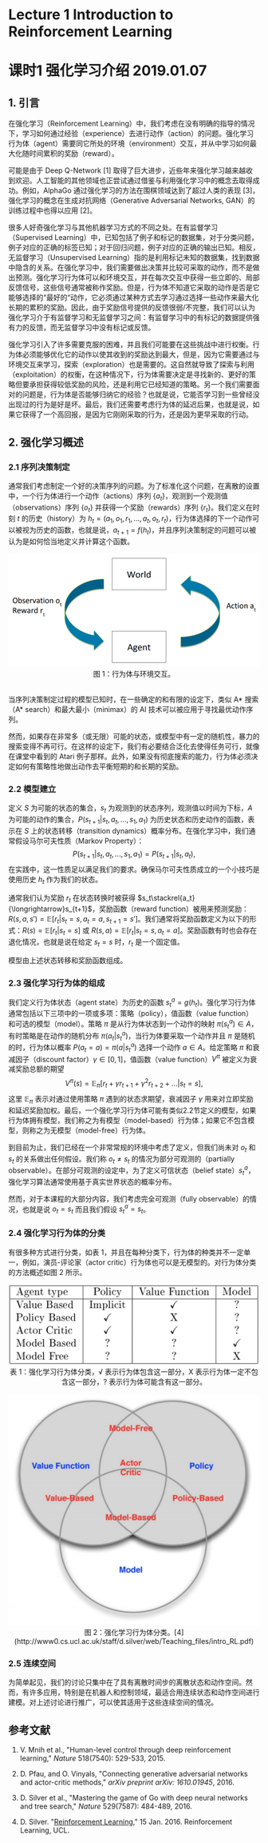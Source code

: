 # Lecture 1 Introduction to Reinforcement Learning

# 课时1 强化学习介绍 2019.01.07

## 1. 引言

在强化学习（Reinforcement Learning）中，我们考虑在没有明确的指导的情况下，学习如何通过经验（experience）去进行动作（action）的问题。强化学习行为体（agent）需要同它所处的环境（environment）交互，并从中学习如何最大化随时间累积的奖励（reward）。

可能是由于 Deep Q-Network [1] 取得了巨大进步，近些年来强化学习越来越收到欢迎。人工智能的其他领域也正尝试通过借鉴与利用强化学习中的概念去取得成功。例如，AlphaGo 通过强化学习的方法在围棋领域达到了超过人类的表现 [3]，强化学习的概念在生成对抗网络（Generative Adversarial Networks, GAN）的训练过程中也得以应用 [2]。

很多人好奇强化学习与其他机器学习方式的不同之处。在有监督学习（Supervised Learning）中，已知包括了例子和标记的数据集，对于分类问题，例子对应的正确的标签已知；对于回归问题，例子对应的正确的输出已知。相反，无监督学习（Unsupervised Learning）指的是利用标记未知的数据集，找到数据中隐含的关系。在强化学习中，我们需要做出决策并比较可采取的动作，而不是做出预测。强化学习行为体可以和环境交互，并在每次交互中获得一些立即的、局部反馈信号，这些信号通常被称作奖励。但是，行为体不知道它采取的动作是否是它能够选择的“最好的“动作，它必须通过某种方式去学习通过选择一些动作来最大化长期的累积的奖励。因此，由于奖励信号提供的反馈很弱/不完整，我们可以认为强化学习介于有监督学习和无监督学习之间：有监督学习中的有标记的数据提供强有力的反馈，而无监督学习中没有标记或反馈。

强化学习引入了许多需要克服的困难，并且我们可能要在这些挑战中进行权衡。行为体必须能够优化它的动作以使其收到的奖励达到最大，但是，因为它需要通过与环境交互来学习，探索（exploration）也是需要的。这自然就导致了探索与利用（exploitation）的权衡，在这种情况下，行为体需要决定是寻找新的、更好的策略但要承担获得较低奖励的风险，还是利用它已经知道的策略。另一个我们需要面对的问题是，行为体是否能够归纳它的经验？也就是说，它能否学习到一些曾经没出现过的行为是好是坏。最后，我们还需要考虑行为体的延迟后果，也就是说，如果它获得了一个高回报，是因为它刚刚采取的行为，还是因为更早采取的行动。

## 2. 强化学习概述

### 2.1 序列决策制定

通常我们考虑制定一个好的决策序列的问题。为了标准化这个问题，在离散的设置中，一个行为体进行一个动作（actions）序列 $\lbrace a_t \rbrace$，观测到一个观测值（observations）序列 $\lbrace o_t \rbrace$ 并获得一个奖励（rewards）序列 $\lbrace r_t \rbrace$。我们定义在时刻 $t$ 的历史（history）为 $h_t=(a_1,o_1,r_1,...,a_t,o_t,r_t)$，行为体选择的下一个动作可以被视为历史的函数，也就是说，$a_{t+1}=f(h_t)$，并且序列决策制定的问题可以被认为是如何恰当地定义并计算这个函数。

<div align=center><img src="img/fig1_1.png"/></div>

<div align=center>
图 1：行为体与环境交互。
</div>
<br/>

当序列决策制定过程的模型已知时，在一些确定的和有限的设定下，类似 A* 搜索 （A* search）和最大最小（minimax）的 AI 技术可以被应用于寻找最优动作序列。

然而，如果存在非常多（或无限）可能的状态，或模型中有一定的随机性，暴力的搜索变得不再可行。在这样的设定下，我们有必要结合泛化去使得任务可行，就像在课堂中看到的 Atari 例子那样。此外，如果没有彻底搜索的能力，行为体必须决定如何有策略性地做出动作去平衡短期的和长期的奖励。

### 2.2 模型建立

定义 $S$ 为可能的状态的集合，$s_t$ 为观测到的状态序列，观测值以时间为下标，$A$ 为可能的动作的集合，$P(s_{t+1}|s_t,a_t,...,s_1,a_1)$ 为历史状态和历史动作的函数，表示在 $S$ 上的状态转移（transition dynamics）概率分布。在强化学习中，我们通常假设马尔可夫性质（Markov Property）：
$$
P(s_{t+1}|s_t,a_t,...,s_1,a_1)=P\left( s_{t+1}|s_t,a_t \right),
\tag{1}
$$
在实践中，这一性质足以满足我们的要求。确保马尔可夫性质成立的一个小技巧是使用历史 $h_t$ 作为我们的状态。

通常我们认为奖励 $r_t$ 在状态转换时被获得 $s_t\stackrel{a_t}{\longrightarrow}s_{t+1}$，奖励函数（reward function）被用来预测奖励：$R(s,a,s')=\mathbb{E}[r_t|s_t=s,a_t=a,s_{t+1}=s']$。我们通常将奖励函数定义为以下的形式：$R(s)=\mathbb{E}[r_t|s_t=s]$ 或 $R(s,a)=\mathbb{E}[r_t|s_t=s,a_t=a]$。奖励函数有时也会存在退化情况，也就是说在给定 $s_t=s$ 时，$r_t$ 是一个固定值。

模型由上述状态转移和奖励函数组成。

### 2.3 强化学习行为体的组成

我们定义行为体状态（agent state）为历史的函数 $s_t^a=g(h_t)$。强化学习行为体通常包括以下三项中的一项或多项：策略（policy），值函数（value function）和可选的模型（model）。策略 $\pi$ 是从行为体状态到一个动作的映射 $\pi(s_t^a)\in A$，有时策略是在动作的随机分布 $\pi(a_t|s_t^a)$，当行为体要采取一个动作并且 $\pi$ 是随机的时，行为体以概率 $P(a_t=a)=\pi(a|s_t^a)$ 选择一个动作 $a\in A$。给定策略 $\pi$ 和衰减因子（discount factor）$\gamma\in[0,1]$，值函数（value function）$V^{\pi}$ 被定义为衰减奖励总额的期望
$$
V^{\pi}(s)=\mathbb{E}_ {\pi}[r_t+\gamma r_{t+1}+\gamma^2r_{t+2}+...|s_t=s],
\tag{2}
$$
这里 $\mathbb{E}_{\pi}$ 表示对通过使用策略 $\pi$ 遇到的状态求期望，衰减因子 $\gamma$ 用来对立即奖励和延迟奖励加权。最后，一个强化学习行为体可能有类似2.2节定义的模型，如果行为体拥有模型，我们称之为有模型（model-based）行为体；如果它不包含模型，则称之为无模型（model-free）行为体。

到目前为止，我们已经在一个非常常规的环境中考虑了定义，但我们尚未对 $o_t$ 和 $s_t$ 的关系做出任何假设。我们称 $o_t\neq s_t$ 的情况为部分可观测的（partially observable）。在部分可观测的设定中，为了定义可信状态（belief state）$s_t^a$，强化学习算法通常使用基于真实世界状态的概率分布。

然而，对于本课程的大部分内容，我们考虑完全可观测（fully observable）的情况，也就是说 $o_t=s_t$ 而且我们假设 $s_t^a=s_t$。

### 2.4 强化学习行为体的分类

有很多种方式进行分类，如表 1，并且在每种分类下，行为体的种类并不一定单一，例如，演员-评论家（actor critic）行为体也可以是无模型的。对行为体分类的方法概述如图 2 所示。

<!--
Agent type | Policy | Value Function | Model
 :-: | :-: | :-: | :-:
Value Based | Implicit | &radic; | ?
Policy Based | &radic; | X | ?
Actor Critic | &radic; | &radic; | ?
Model Based | ? | ? | &radic;
Model Free | ? | ? | X
-->

<div align=center><img src="img/fig1_tab_1.png"/></div>

<div align=center>
表 1：强化学习行为体分类，&radic; 表示行为体包含这一部分，X 表示行为体一定不包含这一部分，? 表示行为体可能含有这一部分。
</div>
<br/>

<div align=center><img src="img/fig1_2.png"/></div>

<div align=center>
图 2：强化学习行为体分类。[4] (http://www0.cs.ucl.ac.uk/staff/d.silver/web/Teaching_files/intro_RL.pdf)
</div>

### 2.5 连续空间

为简单起见，我们的讨论只集中在了具有离散时间步的离散状态和动作空间。然而，有许多应用，特别是在机器人和控制领域，最适合用连续状态和动作空间进行建模。对上述讨论进行推广，可以使其适用于这些连续空间的情况。

## 参考文献

1. V. Mnih et al., "Human-level control through deep reinforcement learning," *Nature* 518(7540): 529-533, 2015.

2. D. Pfau, and O. Vinyals, "Connecting generative adversarial networks and actor-critic methods," *arXiv preprint arXiv: 1610.01945*, 2016.

3. D. Silver et al., "Mastering the game of Go with deep neural networks and tree search," *Nature* 529(7587): 484-489, 2016.

4. D. Silver. "[Reinforcement Learning](http://www0.cs.ucl.ac.uk/staff/d.silver/web/Teaching_files/intro_RL.pdf)," 15 Jan. 2016. Reinforcement Learning, UCL.